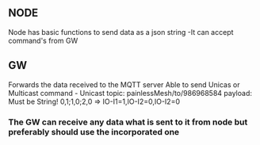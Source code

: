 ## NODE
  Node has basic functions to send data as a json string 
    -It can accept command's from GW

## GW   
  Forwards the data received to the MQTT server 
  Able to send Unicas or Multicast command 
    - Unicast
      topic:
        painlessMesh/to/986968584 
      payload: Must be String!
        0,1;1,0;2,0      => IO-I1=1,IO-I2=0,IO-I2=0
### The GW can receive any data what is sent to it  from node but preferably should use the incorporated one 
      
